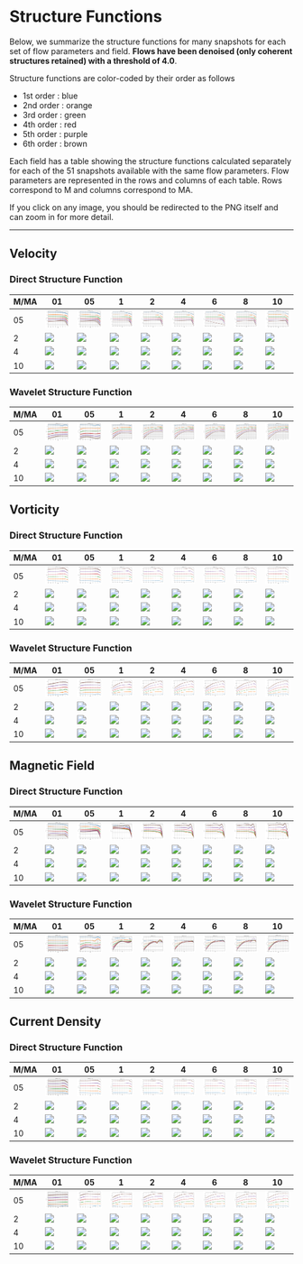 # Structure Functions

Below, we summarize the structure functions for many snapshots for each set of flow parameters and field.
**Flows have been denoised (only coherent structures retained) with a threshold of 4.0**.

Structure functions are color-coded by their order as follows

  * 1st order : blue
  * 2nd order : orange
  * 3rd order : green
  * 4th order : red
  * 5th order : purple
  * 6th order : brown

Each field has a table showing the structure functions calculated separately for each of the 51 snapshots available with the same flow parameters.
Flow parameters are represented in the rows and columns of each table.
Rows correspond to M and columns correspond to MA.

If you click on any image, you should be redirected to the PNG itself and can zoom in for more detail.

---

## Velocity

### Direct Structure Function

|M/MA| 01 | 05 | 1 | 2 | 4 | 6 | 8 | 10 |
|----|----|----|---|---|---|---|---|----|
| 05 |<img src="M05MA01/w4t-plot-structure-function-ansatz_M05MA01_avrg_vel_dsf_denoise-04d00.png">|<img src="M05MA05/w4t-plot-structure-function-ansatz_M05MA05_avrg_vel_dsf_denoise-04d00.png">|<img src="M05MA1/w4t-plot-structure-function-ansatz_M05MA1_avrg_vel_dsf_denoise-04d00.png">|<img src="M05MA2/w4t-plot-structure-function-ansatz_M05MA2_avrg_vel_dsf_denoise-04d00.png">|<img src="M05MA4/w4t-plot-structure-function-ansatz_M05MA4_avrg_vel_dsf_denoise-04d00.png">|<img src="M05MA6/w4t-plot-structure-function-ansatz_M05MA6_avrg_vel_dsf_denoise-04d00.png">|<img src="M05MA8/w4t-plot-structure-function-ansatz_M05MA8_avrg_vel_dsf_denoise-04d00.png">|<img src="M05MA10/w4t-plot-structure-function-ansatz_M05MA10_avrg_vel_dsf_denoise-04d00.png">|
| 2  |<img src="M2MA01/w4t-plot-structure-function-ansatz_M2MA01_avrg_vel_dsf_denoise-04d00.png">|<img src="M2MA05/w4t-plot-structure-function-ansatz_M2MA05_avrg_vel_dsf_denoise-04d00.png">|<img src="M2MA1/w4t-plot-structure-function-ansatz_M2MA1_avrg_vel_dsf_denoise-04d00.png">|<img src="M2MA2/w4t-plot-structure-function-ansatz_M2MA2_avrg_vel_dsf_denoise-04d00.png">|<img src="M2MA4/w4t-plot-structure-function-ansatz_M2MA4_avrg_vel_dsf_denoise-04d00.png">|<img src="M2MA6/w4t-plot-structure-function-ansatz_M2MA6_avrg_vel_dsf_denoise-04d00.png">|<img src="M2MA8/w4t-plot-structure-function-ansatz_M2MA8_avrg_vel_dsf_denoise-04d00.png">|<img src="M2MA10/w4t-plot-structure-function-ansatz_M2MA10_avrg_vel_dsf_denoise-04d00.png">|
| 4  |<img src="M4MA01/w4t-plot-structure-function-ansatz_M4MA01_avrg_vel_dsf_denoise-04d00.png">|<img src="M4MA05/w4t-plot-structure-function-ansatz_M4MA05_avrg_vel_dsf_denoise-04d00.png">|<img src="M4MA1/w4t-plot-structure-function-ansatz_M4MA1_avrg_vel_dsf_denoise-04d00.png">|<img src="M4MA2/w4t-plot-structure-function-ansatz_M4MA2_avrg_vel_dsf_denoise-04d00.png">|<img src="M4MA4/w4t-plot-structure-function-ansatz_M4MA4_avrg_vel_dsf_denoise-04d00.png">|<img src="M4MA6/w4t-plot-structure-function-ansatz_M4MA6_avrg_vel_dsf_denoise-04d00.png">|<img src="M4MA8/w4t-plot-structure-function-ansatz_M4MA8_avrg_vel_dsf_denoise-04d00.png">|<img src="M4MA10/w4t-plot-structure-function-ansatz_M4MA10_avrg_vel_dsf_denoise-04d00.png">|
| 10 |<img src="M10MA01/w4t-plot-structure-function-ansatz_M10MA01_avrg_vel_dsf_denoise-04d00.png">|<img src="M10MA05/w4t-plot-structure-function-ansatz_M10MA05_avrg_vel_dsf_denoise-04d00.png">|<img src="M10MA1/w4t-plot-structure-function-ansatz_M10MA1_avrg_vel_dsf_denoise-04d00.png">|<img src="M10MA2/w4t-plot-structure-function-ansatz_M10MA2_avrg_vel_dsf_denoise-04d00.png">|<img src="M10MA4/w4t-plot-structure-function-ansatz_M10MA4_avrg_vel_dsf_denoise-04d00.png">|<img src="M10MA6/w4t-plot-structure-function-ansatz_M10MA6_avrg_vel_dsf_denoise-04d00.png">|<img src="M10MA8/w4t-plot-structure-function-ansatz_M10MA8_avrg_vel_dsf_denoise-04d00.png">|<img src="M10MA10/w4t-plot-structure-function-ansatz_M10MA10_avrg_vel_dsf_denoise-04d00.png">|

### Wavelet Structure Function

|M/MA| 01 | 05 | 1 | 2 | 4 | 6 | 8 | 10 |
|----|----|----|---|---|---|---|---|----|
| 05 |<img src="M05MA01/w4t-plot-structure-function-ansatz_M05MA01_avrg_vel_wsf_denoise-04d00.png">|<img src="M05MA05/w4t-plot-structure-function-ansatz_M05MA05_avrg_vel_wsf_denoise-04d00.png">|<img src="M05MA1/w4t-plot-structure-function-ansatz_M05MA1_avrg_vel_wsf_denoise-04d00.png">|<img src="M05MA2/w4t-plot-structure-function-ansatz_M05MA2_avrg_vel_wsf_denoise-04d00.png">|<img src="M05MA4/w4t-plot-structure-function-ansatz_M05MA4_avrg_vel_wsf_denoise-04d00.png">|<img src="M05MA6/w4t-plot-structure-function-ansatz_M05MA6_avrg_vel_wsf_denoise-04d00.png">|<img src="M05MA8/w4t-plot-structure-function-ansatz_M05MA8_avrg_vel_wsf_denoise-04d00.png">|<img src="M05MA10/w4t-plot-structure-function-ansatz_M05MA10_avrg_vel_wsf_denoise-04d00.png">|
| 2  |<img src="M2MA01/w4t-plot-structure-function-ansatz_M2MA01_avrg_vel_wsf_denoise-04d00.png">|<img src="M2MA05/w4t-plot-structure-function-ansatz_M2MA05_avrg_vel_wsf_denoise-04d00.png">|<img src="M2MA1/w4t-plot-structure-function-ansatz_M2MA1_avrg_vel_wsf_denoise-04d00.png">|<img src="M2MA2/w4t-plot-structure-function-ansatz_M2MA2_avrg_vel_wsf_denoise-04d00.png">|<img src="M2MA4/w4t-plot-structure-function-ansatz_M2MA4_avrg_vel_wsf_denoise-04d00.png">|<img src="M2MA6/w4t-plot-structure-function-ansatz_M2MA6_avrg_vel_wsf_denoise-04d00.png">|<img src="M2MA8/w4t-plot-structure-function-ansatz_M2MA8_avrg_vel_wsf_denoise-04d00.png">|<img src="M2MA10/w4t-plot-structure-function-ansatz_M2MA10_avrg_vel_wsf_denoise-04d00.png">|
| 4  |<img src="M4MA01/w4t-plot-structure-function-ansatz_M4MA01_avrg_vel_wsf_denoise-04d00.png">|<img src="M4MA05/w4t-plot-structure-function-ansatz_M4MA05_avrg_vel_wsf_denoise-04d00.png">|<img src="M4MA1/w4t-plot-structure-function-ansatz_M4MA1_avrg_vel_wsf_denoise-04d00.png">|<img src="M4MA2/w4t-plot-structure-function-ansatz_M4MA2_avrg_vel_wsf_denoise-04d00.png">|<img src="M4MA4/w4t-plot-structure-function-ansatz_M4MA4_avrg_vel_wsf_denoise-04d00.png">|<img src="M4MA6/w4t-plot-structure-function-ansatz_M4MA6_avrg_vel_wsf_denoise-04d00.png">|<img src="M4MA8/w4t-plot-structure-function-ansatz_M4MA8_avrg_vel_wsf_denoise-04d00.png">|<img src="M4MA10/w4t-plot-structure-function-ansatz_M4MA10_avrg_vel_wsf_denoise-04d00.png">|
| 10 |<img src="M10MA01/w4t-plot-structure-function-ansatz_M10MA01_avrg_vel_wsf_denoise-04d00.png">|<img src="M10MA05/w4t-plot-structure-function-ansatz_M10MA05_avrg_vel_wsf_denoise-04d00.png">|<img src="M10MA1/w4t-plot-structure-function-ansatz_M10MA1_avrg_vel_wsf_denoise-04d00.png">|<img src="M10MA2/w4t-plot-structure-function-ansatz_M10MA2_avrg_vel_wsf_denoise-04d00.png">|<img src="M10MA4/w4t-plot-structure-function-ansatz_M10MA4_avrg_vel_wsf_denoise-04d00.png">|<img src="M10MA6/w4t-plot-structure-function-ansatz_M10MA6_avrg_vel_wsf_denoise-04d00.png">|<img src="M10MA8/w4t-plot-structure-function-ansatz_M10MA8_avrg_vel_wsf_denoise-04d00.png">|<img src="M10MA10/w4t-plot-structure-function-ansatz_M10MA10_avrg_vel_wsf_denoise-04d00.png">|

## Vorticity

### Direct Structure Function

|M/MA| 01 | 05 | 1 | 2 | 4 | 6 | 8 | 10 |
|----|----|----|---|---|---|---|---|----|
| 05 |<img src="M05MA01/w4t-plot-structure-function-ansatz_M05MA01_avrg_vort_dsf_denoise-04d00.png">|<img src="M05MA05/w4t-plot-structure-function-ansatz_M05MA05_avrg_vort_dsf_denoise-04d00.png">|<img src="M05MA1/w4t-plot-structure-function-ansatz_M05MA1_avrg_vort_dsf_denoise-04d00.png">|<img src="M05MA2/w4t-plot-structure-function-ansatz_M05MA2_avrg_vort_dsf_denoise-04d00.png">|<img src="M05MA4/w4t-plot-structure-function-ansatz_M05MA4_avrg_vort_dsf_denoise-04d00.png">|<img src="M05MA6/w4t-plot-structure-function-ansatz_M05MA6_avrg_vort_dsf_denoise-04d00.png">|<img src="M05MA8/w4t-plot-structure-function-ansatz_M05MA8_avrg_vort_dsf_denoise-04d00.png">|<img src="M05MA10/w4t-plot-structure-function-ansatz_M05MA10_avrg_vort_dsf_denoise-04d00.png">|
| 2  |<img src="M2MA01/w4t-plot-structure-function-ansatz_M2MA01_avrg_vort_dsf_denoise-04d00.png">|<img src="M2MA05/w4t-plot-structure-function-ansatz_M2MA05_avrg_vort_dsf_denoise-04d00.png">|<img src="M2MA1/w4t-plot-structure-function-ansatz_M2MA1_avrg_vort_dsf_denoise-04d00.png">|<img src="M2MA2/w4t-plot-structure-function-ansatz_M2MA2_avrg_vort_dsf_denoise-04d00.png">|<img src="M2MA4/w4t-plot-structure-function-ansatz_M2MA4_avrg_vort_dsf_denoise-04d00.png">|<img src="M2MA6/w4t-plot-structure-function-ansatz_M2MA6_avrg_vort_dsf_denoise-04d00.png">|<img src="M2MA8/w4t-plot-structure-function-ansatz_M2MA8_avrg_vort_dsf_denoise-04d00.png">|<img src="M2MA10/w4t-plot-structure-function-ansatz_M2MA10_avrg_vort_dsf_denoise-04d00.png">|
| 4  |<img src="M4MA01/w4t-plot-structure-function-ansatz_M4MA01_avrg_vort_dsf_denoise-04d00.png">|<img src="M4MA05/w4t-plot-structure-function-ansatz_M4MA05_avrg_vort_dsf_denoise-04d00.png">|<img src="M4MA1/w4t-plot-structure-function-ansatz_M4MA1_avrg_vort_dsf_denoise-04d00.png">|<img src="M4MA2/w4t-plot-structure-function-ansatz_M4MA2_avrg_vort_dsf_denoise-04d00.png">|<img src="M4MA4/w4t-plot-structure-function-ansatz_M4MA4_avrg_vort_dsf_denoise-04d00.png">|<img src="M4MA6/w4t-plot-structure-function-ansatz_M4MA6_avrg_vort_dsf_denoise-04d00.png">|<img src="M4MA8/w4t-plot-structure-function-ansatz_M4MA8_avrg_vort_dsf_denoise-04d00.png">|<img src="M4MA10/w4t-plot-structure-function-ansatz_M4MA10_avrg_vort_dsf_denoise-04d00.png">|
| 10 |<img src="M10MA01/w4t-plot-structure-function-ansatz_M10MA01_avrg_vort_dsf_denoise-04d00.png">|<img src="M10MA05/w4t-plot-structure-function-ansatz_M10MA05_avrg_vort_dsf_denoise-04d00.png">|<img src="M10MA1/w4t-plot-structure-function-ansatz_M10MA1_avrg_vort_dsf_denoise-04d00.png">|<img src="M10MA2/w4t-plot-structure-function-ansatz_M10MA2_avrg_vort_dsf_denoise-04d00.png">|<img src="M10MA4/w4t-plot-structure-function-ansatz_M10MA4_avrg_vort_dsf_denoise-04d00.png">|<img src="M10MA6/w4t-plot-structure-function-ansatz_M10MA6_avrg_vort_dsf_denoise-04d00.png">|<img src="M10MA8/w4t-plot-structure-function-ansatz_M10MA8_avrg_vort_dsf_denoise-04d00.png">|<img src="M10MA10/w4t-plot-structure-function-ansatz_M10MA10_avrg_vort_dsf_denoise-04d00.png">|

### Wavelet Structure Function

|M/MA| 01 | 05 | 1 | 2 | 4 | 6 | 8 | 10 |
|----|----|----|---|---|---|---|---|----|
| 05 |<img src="M05MA01/w4t-plot-structure-function-ansatz_M05MA01_avrg_vort_wsf_denoise-04d00.png">|<img src="M05MA05/w4t-plot-structure-function-ansatz_M05MA05_avrg_vort_wsf_denoise-04d00.png">|<img src="M05MA1/w4t-plot-structure-function-ansatz_M05MA1_avrg_vort_wsf_denoise-04d00.png">|<img src="M05MA2/w4t-plot-structure-function-ansatz_M05MA2_avrg_vort_wsf_denoise-04d00.png">|<img src="M05MA4/w4t-plot-structure-function-ansatz_M05MA4_avrg_vort_wsf_denoise-04d00.png">|<img src="M05MA6/w4t-plot-structure-function-ansatz_M05MA6_avrg_vort_wsf_denoise-04d00.png">|<img src="M05MA8/w4t-plot-structure-function-ansatz_M05MA8_avrg_vort_wsf_denoise-04d00.png">|<img src="M05MA10/w4t-plot-structure-function-ansatz_M05MA10_avrg_vort_wsf_denoise-04d00.png">|
| 2  |<img src="M2MA01/w4t-plot-structure-function-ansatz_M2MA01_avrg_vort_wsf_denoise-04d00.png">|<img src="M2MA05/w4t-plot-structure-function-ansatz_M2MA05_avrg_vort_wsf_denoise-04d00.png">|<img src="M2MA1/w4t-plot-structure-function-ansatz_M2MA1_avrg_vort_wsf_denoise-04d00.png">|<img src="M2MA2/w4t-plot-structure-function-ansatz_M2MA2_avrg_vort_wsf_denoise-04d00.png">|<img src="M2MA4/w4t-plot-structure-function-ansatz_M2MA4_avrg_vort_wsf_denoise-04d00.png">|<img src="M2MA6/w4t-plot-structure-function-ansatz_M2MA6_avrg_vort_wsf_denoise-04d00.png">|<img src="M2MA8/w4t-plot-structure-function-ansatz_M2MA8_avrg_vort_wsf_denoise-04d00.png">|<img src="M2MA10/w4t-plot-structure-function-ansatz_M2MA10_avrg_vort_wsf_denoise-04d00.png">|
| 4  |<img src="M4MA01/w4t-plot-structure-function-ansatz_M4MA01_avrg_vort_wsf_denoise-04d00.png">|<img src="M4MA05/w4t-plot-structure-function-ansatz_M4MA05_avrg_vort_wsf_denoise-04d00.png">|<img src="M4MA1/w4t-plot-structure-function-ansatz_M4MA1_avrg_vort_wsf_denoise-04d00.png">|<img src="M4MA2/w4t-plot-structure-function-ansatz_M4MA2_avrg_vort_wsf_denoise-04d00.png">|<img src="M4MA4/w4t-plot-structure-function-ansatz_M4MA4_avrg_vort_wsf_denoise-04d00.png">|<img src="M4MA6/w4t-plot-structure-function-ansatz_M4MA6_avrg_vort_wsf_denoise-04d00.png">|<img src="M4MA8/w4t-plot-structure-function-ansatz_M4MA8_avrg_vort_wsf_denoise-04d00.png">|<img src="M4MA10/w4t-plot-structure-function-ansatz_M4MA10_avrg_vort_wsf_denoise-04d00.png">|
| 10 |<img src="M10MA01/w4t-plot-structure-function-ansatz_M10MA01_avrg_vort_wsf_denoise-04d00.png">|<img src="M10MA05/w4t-plot-structure-function-ansatz_M10MA05_avrg_vort_wsf_denoise-04d00.png">|<img src="M10MA1/w4t-plot-structure-function-ansatz_M10MA1_avrg_vort_wsf_denoise-04d00.png">|<img src="M10MA2/w4t-plot-structure-function-ansatz_M10MA2_avrg_vort_wsf_denoise-04d00.png">|<img src="M10MA4/w4t-plot-structure-function-ansatz_M10MA4_avrg_vort_wsf_denoise-04d00.png">|<img src="M10MA6/w4t-plot-structure-function-ansatz_M10MA6_avrg_vort_wsf_denoise-04d00.png">|<img src="M10MA8/w4t-plot-structure-function-ansatz_M10MA8_avrg_vort_wsf_denoise-04d00.png">|<img src="M10MA10/w4t-plot-structure-function-ansatz_M10MA10_avrg_vort_wsf_denoise-04d00.png">|

## Magnetic Field

### Direct Structure Function

|M/MA| 01 | 05 | 1 | 2 | 4 | 6 | 8 | 10 |
|----|----|----|---|---|---|---|---|----|
| 05 |<img src="M05MA01/w4t-plot-structure-function-ansatz_M05MA01_avrg_mag_dsf_denoise-04d00.png">|<img src="M05MA05/w4t-plot-structure-function-ansatz_M05MA05_avrg_mag_dsf_denoise-04d00.png">|<img src="M05MA1/w4t-plot-structure-function-ansatz_M05MA1_avrg_mag_dsf_denoise-04d00.png">|<img src="M05MA2/w4t-plot-structure-function-ansatz_M05MA2_avrg_mag_dsf_denoise-04d00.png">|<img src="M05MA4/w4t-plot-structure-function-ansatz_M05MA4_avrg_mag_dsf_denoise-04d00.png">|<img src="M05MA6/w4t-plot-structure-function-ansatz_M05MA6_avrg_mag_dsf_denoise-04d00.png">|<img src="M05MA8/w4t-plot-structure-function-ansatz_M05MA8_avrg_mag_dsf_denoise-04d00.png">|<img src="M05MA10/w4t-plot-structure-function-ansatz_M05MA10_avrg_mag_dsf_denoise-04d00.png">|
| 2  |<img src="M2MA01/w4t-plot-structure-function-ansatz_M2MA01_avrg_mag_dsf_denoise-04d00.png">|<img src="M2MA05/w4t-plot-structure-function-ansatz_M2MA05_avrg_mag_dsf_denoise-04d00.png">|<img src="M2MA1/w4t-plot-structure-function-ansatz_M2MA1_avrg_mag_dsf_denoise-04d00.png">|<img src="M2MA2/w4t-plot-structure-function-ansatz_M2MA2_avrg_mag_dsf_denoise-04d00.png">|<img src="M2MA4/w4t-plot-structure-function-ansatz_M2MA4_avrg_mag_dsf_denoise-04d00.png">|<img src="M2MA6/w4t-plot-structure-function-ansatz_M2MA6_avrg_mag_dsf_denoise-04d00.png">|<img src="M2MA8/w4t-plot-structure-function-ansatz_M2MA8_avrg_mag_dsf_denoise-04d00.png">|<img src="M2MA10/w4t-plot-structure-function-ansatz_M2MA10_avrg_mag_dsf_denoise-04d00.png">|
| 4  |<img src="M4MA01/w4t-plot-structure-function-ansatz_M4MA01_avrg_mag_dsf_denoise-04d00.png">|<img src="M4MA05/w4t-plot-structure-function-ansatz_M4MA05_avrg_mag_dsf_denoise-04d00.png">|<img src="M4MA1/w4t-plot-structure-function-ansatz_M4MA1_avrg_mag_dsf_denoise-04d00.png">|<img src="M4MA2/w4t-plot-structure-function-ansatz_M4MA2_avrg_mag_dsf_denoise-04d00.png">|<img src="M4MA4/w4t-plot-structure-function-ansatz_M4MA4_avrg_mag_dsf_denoise-04d00.png">|<img src="M4MA6/w4t-plot-structure-function-ansatz_M4MA6_avrg_mag_dsf_denoise-04d00.png">|<img src="M4MA8/w4t-plot-structure-function-ansatz_M4MA8_avrg_mag_dsf_denoise-04d00.png">|<img src="M4MA10/w4t-plot-structure-function-ansatz_M4MA10_avrg_mag_dsf_denoise-04d00.png">|
| 10 |<img src="M10MA01/w4t-plot-structure-function-ansatz_M10MA01_avrg_mag_dsf_denoise-04d00.png">|<img src="M10MA05/w4t-plot-structure-function-ansatz_M10MA05_avrg_mag_dsf_denoise-04d00.png">|<img src="M10MA1/w4t-plot-structure-function-ansatz_M10MA1_avrg_mag_dsf_denoise-04d00.png">|<img src="M10MA2/w4t-plot-structure-function-ansatz_M10MA2_avrg_mag_dsf_denoise-04d00.png">|<img src="M10MA4/w4t-plot-structure-function-ansatz_M10MA4_avrg_mag_dsf_denoise-04d00.png">|<img src="M10MA6/w4t-plot-structure-function-ansatz_M10MA6_avrg_mag_dsf_denoise-04d00.png">|<img src="M10MA8/w4t-plot-structure-function-ansatz_M10MA8_avrg_mag_dsf_denoise-04d00.png">|<img src="M10MA10/w4t-plot-structure-function-ansatz_M10MA10_avrg_mag_dsf_denoise-04d00.png">|

### Wavelet Structure Function

|M/MA| 01 | 05 | 1 | 2 | 4 | 6 | 8 | 10 |
|----|----|----|---|---|---|---|---|----|
| 05 |<img src="M05MA01/w4t-plot-structure-function-ansatz_M05MA01_avrg_mag_wsf_denoise-04d00.png">|<img src="M05MA05/w4t-plot-structure-function-ansatz_M05MA05_avrg_mag_wsf_denoise-04d00.png">|<img src="M05MA1/w4t-plot-structure-function-ansatz_M05MA1_avrg_mag_wsf_denoise-04d00.png">|<img src="M05MA2/w4t-plot-structure-function-ansatz_M05MA2_avrg_mag_wsf_denoise-04d00.png">|<img src="M05MA4/w4t-plot-structure-function-ansatz_M05MA4_avrg_mag_wsf_denoise-04d00.png">|<img src="M05MA6/w4t-plot-structure-function-ansatz_M05MA6_avrg_mag_wsf_denoise-04d00.png">|<img src="M05MA8/w4t-plot-structure-function-ansatz_M05MA8_avrg_mag_wsf_denoise-04d00.png">|<img src="M05MA10/w4t-plot-structure-function-ansatz_M05MA10_avrg_mag_wsf_denoise-04d00.png">|
| 2  |<img src="M2MA01/w4t-plot-structure-function-ansatz_M2MA01_avrg_mag_wsf_denoise-04d00.png">|<img src="M2MA05/w4t-plot-structure-function-ansatz_M2MA05_avrg_mag_wsf_denoise-04d00.png">|<img src="M2MA1/w4t-plot-structure-function-ansatz_M2MA1_avrg_mag_wsf_denoise-04d00.png">|<img src="M2MA2/w4t-plot-structure-function-ansatz_M2MA2_avrg_mag_wsf_denoise-04d00.png">|<img src="M2MA4/w4t-plot-structure-function-ansatz_M2MA4_avrg_mag_wsf_denoise-04d00.png">|<img src="M2MA6/w4t-plot-structure-function-ansatz_M2MA6_avrg_mag_wsf_denoise-04d00.png">|<img src="M2MA8/w4t-plot-structure-function-ansatz_M2MA8_avrg_mag_wsf_denoise-04d00.png">|<img src="M2MA10/w4t-plot-structure-function-ansatz_M2MA10_avrg_mag_wsf_denoise-04d00.png">|
| 4  |<img src="M4MA01/w4t-plot-structure-function-ansatz_M4MA01_avrg_mag_wsf_denoise-04d00.png">|<img src="M4MA05/w4t-plot-structure-function-ansatz_M4MA05_avrg_mag_wsf_denoise-04d00.png">|<img src="M4MA1/w4t-plot-structure-function-ansatz_M4MA1_avrg_mag_wsf_denoise-04d00.png">|<img src="M4MA2/w4t-plot-structure-function-ansatz_M4MA2_avrg_mag_wsf_denoise-04d00.png">|<img src="M4MA4/w4t-plot-structure-function-ansatz_M4MA4_avrg_mag_wsf_denoise-04d00.png">|<img src="M4MA6/w4t-plot-structure-function-ansatz_M4MA6_avrg_mag_wsf_denoise-04d00.png">|<img src="M4MA8/w4t-plot-structure-function-ansatz_M4MA8_avrg_mag_wsf_denoise-04d00.png">|<img src="M4MA10/w4t-plot-structure-function-ansatz_M4MA10_avrg_mag_wsf_denoise-04d00.png">|
| 10 |<img src="M10MA01/w4t-plot-structure-function-ansatz_M10MA01_avrg_mag_wsf_denoise-04d00.png">|<img src="M10MA05/w4t-plot-structure-function-ansatz_M10MA05_avrg_mag_wsf_denoise-04d00.png">|<img src="M10MA1/w4t-plot-structure-function-ansatz_M10MA1_avrg_mag_wsf_denoise-04d00.png">|<img src="M10MA2/w4t-plot-structure-function-ansatz_M10MA2_avrg_mag_wsf_denoise-04d00.png">|<img src="M10MA4/w4t-plot-structure-function-ansatz_M10MA4_avrg_mag_wsf_denoise-04d00.png">|<img src="M10MA6/w4t-plot-structure-function-ansatz_M10MA6_avrg_mag_wsf_denoise-04d00.png">|<img src="M10MA8/w4t-plot-structure-function-ansatz_M10MA8_avrg_mag_wsf_denoise-04d00.png">|<img src="M10MA10/w4t-plot-structure-function-ansatz_M10MA10_avrg_mag_wsf_denoise-04d00.png">|

## Current Density

### Direct Structure Function

|M/MA| 01 | 05 | 1 | 2 | 4 | 6 | 8 | 10 |
|----|----|----|---|---|---|---|---|----|
| 05 |<img src="M05MA01/w4t-plot-structure-function-ansatz_M05MA01_avrg_curr_dsf_denoise-04d00.png">|<img src="M05MA05/w4t-plot-structure-function-ansatz_M05MA05_avrg_curr_dsf_denoise-04d00.png">|<img src="M05MA1/w4t-plot-structure-function-ansatz_M05MA1_avrg_curr_dsf_denoise-04d00.png">|<img src="M05MA2/w4t-plot-structure-function-ansatz_M05MA2_avrg_curr_dsf_denoise-04d00.png">|<img src="M05MA4/w4t-plot-structure-function-ansatz_M05MA4_avrg_curr_dsf_denoise-04d00.png">|<img src="M05MA6/w4t-plot-structure-function-ansatz_M05MA6_avrg_curr_dsf_denoise-04d00.png">|<img src="M05MA8/w4t-plot-structure-function-ansatz_M05MA8_avrg_curr_dsf_denoise-04d00.png">|<img src="M05MA10/w4t-plot-structure-function-ansatz_M05MA10_avrg_curr_dsf_denoise-04d00.png">|
| 2  |<img src="M2MA01/w4t-plot-structure-function-ansatz_M2MA01_avrg_curr_dsf_denoise-04d00.png">|<img src="M2MA05/w4t-plot-structure-function-ansatz_M2MA05_avrg_curr_dsf_denoise-04d00.png">|<img src="M2MA1/w4t-plot-structure-function-ansatz_M2MA1_avrg_curr_dsf_denoise-04d00.png">|<img src="M2MA2/w4t-plot-structure-function-ansatz_M2MA2_avrg_curr_dsf_denoise-04d00.png">|<img src="M2MA4/w4t-plot-structure-function-ansatz_M2MA4_avrg_curr_dsf_denoise-04d00.png">|<img src="M2MA6/w4t-plot-structure-function-ansatz_M2MA6_avrg_curr_dsf_denoise-04d00.png">|<img src="M2MA8/w4t-plot-structure-function-ansatz_M2MA8_avrg_curr_dsf_denoise-04d00.png">|<img src="M2MA10/w4t-plot-structure-function-ansatz_M2MA10_avrg_curr_dsf_denoise-04d00.png">|
| 4  |<img src="M4MA01/w4t-plot-structure-function-ansatz_M4MA01_avrg_curr_dsf_denoise-04d00.png">|<img src="M4MA05/w4t-plot-structure-function-ansatz_M4MA05_avrg_curr_dsf_denoise-04d00.png">|<img src="M4MA1/w4t-plot-structure-function-ansatz_M4MA1_avrg_curr_dsf_denoise-04d00.png">|<img src="M4MA2/w4t-plot-structure-function-ansatz_M4MA2_avrg_curr_dsf_denoise-04d00.png">|<img src="M4MA4/w4t-plot-structure-function-ansatz_M4MA4_avrg_curr_dsf_denoise-04d00.png">|<img src="M4MA6/w4t-plot-structure-function-ansatz_M4MA6_avrg_curr_dsf_denoise-04d00.png">|<img src="M4MA8/w4t-plot-structure-function-ansatz_M4MA8_avrg_curr_dsf_denoise-04d00.png">|<img src="M4MA10/w4t-plot-structure-function-ansatz_M4MA10_avrg_curr_dsf_denoise-04d00.png">|
| 10 |<img src="M10MA01/w4t-plot-structure-function-ansatz_M10MA01_avrg_curr_dsf_denoise-04d00.png">|<img src="M10MA05/w4t-plot-structure-function-ansatz_M10MA05_avrg_curr_dsf_denoise-04d00.png">|<img src="M10MA1/w4t-plot-structure-function-ansatz_M10MA1_avrg_curr_dsf_denoise-04d00.png">|<img src="M10MA2/w4t-plot-structure-function-ansatz_M10MA2_avrg_curr_dsf_denoise-04d00.png">|<img src="M10MA4/w4t-plot-structure-function-ansatz_M10MA4_avrg_curr_dsf_denoise-04d00.png">|<img src="M10MA6/w4t-plot-structure-function-ansatz_M10MA6_avrg_curr_dsf_denoise-04d00.png">|<img src="M10MA8/w4t-plot-structure-function-ansatz_M10MA8_avrg_curr_dsf_denoise-04d00.png">|<img src="M10MA10/w4t-plot-structure-function-ansatz_M10MA10_avrg_curr_dsf_denoise-04d00.png">|

### Wavelet Structure Function

|M/MA| 01 | 05 | 1 | 2 | 4 | 6 | 8 | 10 |
|----|----|----|---|---|---|---|---|----|
| 05 |<img src="M05MA01/w4t-plot-structure-function-ansatz_M05MA01_avrg_curr_wsf_denoise-04d00.png">|<img src="M05MA05/w4t-plot-structure-function-ansatz_M05MA05_avrg_curr_wsf_denoise-04d00.png">|<img src="M05MA1/w4t-plot-structure-function-ansatz_M05MA1_avrg_curr_wsf_denoise-04d00.png">|<img src="M05MA2/w4t-plot-structure-function-ansatz_M05MA2_avrg_curr_wsf_denoise-04d00.png">|<img src="M05MA4/w4t-plot-structure-function-ansatz_M05MA4_avrg_curr_wsf_denoise-04d00.png">|<img src="M05MA6/w4t-plot-structure-function-ansatz_M05MA6_avrg_curr_wsf_denoise-04d00.png">|<img src="M05MA8/w4t-plot-structure-function-ansatz_M05MA8_avrg_curr_wsf_denoise-04d00.png">|<img src="M05MA10/w4t-plot-structure-function-ansatz_M05MA10_avrg_curr_wsf_denoise-04d00.png">|
| 2  |<img src="M2MA01/w4t-plot-structure-function-ansatz_M2MA01_avrg_curr_wsf_denoise-04d00.png">|<img src="M2MA05/w4t-plot-structure-function-ansatz_M2MA05_avrg_curr_wsf_denoise-04d00.png">|<img src="M2MA1/w4t-plot-structure-function-ansatz_M2MA1_avrg_curr_wsf_denoise-04d00.png">|<img src="M2MA2/w4t-plot-structure-function-ansatz_M2MA2_avrg_curr_wsf_denoise-04d00.png">|<img src="M2MA4/w4t-plot-structure-function-ansatz_M2MA4_avrg_curr_wsf_denoise-04d00.png">|<img src="M2MA6/w4t-plot-structure-function-ansatz_M2MA6_avrg_curr_wsf_denoise-04d00.png">|<img src="M2MA8/w4t-plot-structure-function-ansatz_M2MA8_avrg_curr_wsf_denoise-04d00.png">|<img src="M2MA10/w4t-plot-structure-function-ansatz_M2MA10_avrg_curr_wsf_denoise-04d00.png">|
| 4  |<img src="M4MA01/w4t-plot-structure-function-ansatz_M4MA01_avrg_curr_wsf_denoise-04d00.png">|<img src="M4MA05/w4t-plot-structure-function-ansatz_M4MA05_avrg_curr_wsf_denoise-04d00.png">|<img src="M4MA1/w4t-plot-structure-function-ansatz_M4MA1_avrg_curr_wsf_denoise-04d00.png">|<img src="M4MA2/w4t-plot-structure-function-ansatz_M4MA2_avrg_curr_wsf_denoise-04d00.png">|<img src="M4MA4/w4t-plot-structure-function-ansatz_M4MA4_avrg_curr_wsf_denoise-04d00.png">|<img src="M4MA6/w4t-plot-structure-function-ansatz_M4MA6_avrg_curr_wsf_denoise-04d00.png">|<img src="M4MA8/w4t-plot-structure-function-ansatz_M4MA8_avrg_curr_wsf_denoise-04d00.png">|<img src="M4MA10/w4t-plot-structure-function-ansatz_M4MA10_avrg_curr_wsf_denoise-04d00.png">|
| 10 |<img src="M10MA01/w4t-plot-structure-function-ansatz_M10MA01_avrg_curr_wsf_denoise-04d00.png">|<img src="M10MA05/w4t-plot-structure-function-ansatz_M10MA05_avrg_curr_wsf_denoise-04d00.png">|<img src="M10MA1/w4t-plot-structure-function-ansatz_M10MA1_avrg_curr_wsf_denoise-04d00.png">|<img src="M10MA2/w4t-plot-structure-function-ansatz_M10MA2_avrg_curr_wsf_denoise-04d00.png">|<img src="M10MA4/w4t-plot-structure-function-ansatz_M10MA4_avrg_curr_wsf_denoise-04d00.png">|<img src="M10MA6/w4t-plot-structure-function-ansatz_M10MA6_avrg_curr_wsf_denoise-04d00.png">|<img src="M10MA8/w4t-plot-structure-function-ansatz_M10MA8_avrg_curr_wsf_denoise-04d00.png">|<img src="M10MA10/w4t-plot-structure-function-ansatz_M10MA10_avrg_curr_wsf_denoise-04d00.png">|

